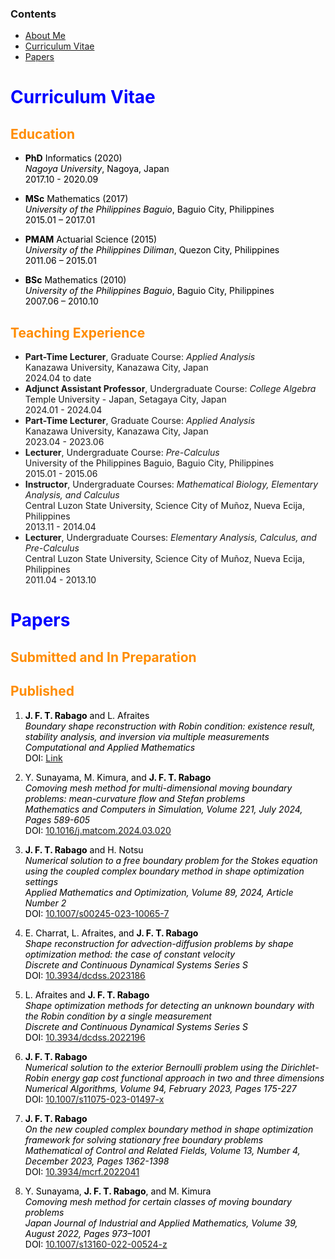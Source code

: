 <style>
H1{color:Blue !important;}
H2{color:DarkOrange !important;}
p{color:Black !important;}
</style>

### Contents
* <a href="aboutme.html" title="About Me">About Me</a>
* [Curriculum Vitae](#curriculum-vitae)
* [Papers](#papers)

# Curriculum Vitae

## Education
- **PhD** Informatics (2020) <br /> 
*Nagoya University*, Nagoya, Japan <br /> 
2017.10 - 2020.09
  
- **MSc** Mathematics (2017) <br /> 
*University of the Philippines Baguio*, Baguio City, Philippines <br /> 
2015.01 – 2017.01

- **PMAM** Actuarial Science (2015) <br /> 
*University of the Philippines Diliman*, Quezon City, Philippines <br /> 
2011.06 – 2015.01

- **BSc** Mathematics (2010) <br /> 
*University of the Philippines Baguio*, Baguio City, Philippines <br /> 
2007.06 – 2010.10


## Teaching Experience
- **Part-Time Lecturer**, Graduate Course: *Applied Analysis* <br />
  Kanazawa University, Kanazawa City, Japan  <br />
  2024.04 to date
- **Adjunct Assistant Professor**, Undergraduate Course: *College Algebra* <br />
  Temple University - Japan, Setagaya City, Japan <br />
  2024.01 - 2024.04
- **Part-Time Lecturer**, Graduate Course: *Applied Analysis* <br />
  Kanazawa University, Kanazawa City, Japan <br />
  2023.04 - 2023.06
- **Lecturer**, Undergraduate Course: *Pre-Calculus* <br />
  University of the Philippines Baguio, Baguio City, Philippines <br />
  2015.01 - 2015.06
- **Instructor**, Undergraduate Courses: *Mathematical Biology, Elementary Analysis, and Calculus*  <br />
  Central Luzon State University, Science City of Muñoz, Nueva Ecija, Philippines  <br />
  2013.11 - 2014.04
- **Lecturer**, Undergraduate Courses: *Elementary Analysis, Calculus, and Pre-Calculus*  <br />
  Central Luzon State University, Science City of Muñoz, Nueva Ecija, Philippines  <br />
  2011.04 - 2013.10


# Papers
## Submitted and In Preparation

## Published
1. **J. F. T. Rabago** and L. Afraites  
   *Boundary shape reconstruction with Robin condition: existence result, stability analysis, and inversion via multiple measurements*  
   *Computational and Applied Mathematics*  
   DOI: [Link]( )

2. Y. Sunayama, M. Kimura, and **J. F. T. Rabago**  
   *Comoving mesh method for multi-dimensional moving boundary problems: mean-curvature flow and Stefan problems*  
   *Mathematics and Computers in Simulation, Volume 221, July 2024, Pages 589-605*  
   DOI: [10.1016/j.matcom.2024.03.020](https://doi.org/10.1016/j.matcom.2024.03.020)

3. **J. F. T. Rabago** and H. Notsu  
   *Numerical solution to a free boundary problem for the Stokes equation using the coupled complex boundary method in shape optimization settings*  
   *Applied Mathematics and Optimization, Volume 89, 2024, Article Number 2*  
   DOI: [10.1007/s00245-023-10065-7](https://doi.org/10.1007/s00245-023-10065-7)

4. E. Charrat, L. Afraites, and **J. F. T. Rabago**  
   *Shape reconstruction for advection-diffusion problems by shape optimization method: the case of constant velocity*  
   *Discrete and Continuous Dynamical Systems Series S*  
   DOI: [10.3934/dcdss.2023186](https://doi.org/10.3934/dcdss.2023186)

5. L. Afraites and **J. F. T. Rabago**  
   *Shape optimization methods for detecting an unknown boundary with the Robin condition by a single measurement*  
   *Discrete and Continuous Dynamical Systems Series S*  
   DOI: [10.3934/dcdss.2022196](https://doi.org/10.3934/dcdss.2022196)

6. **J. F. T. Rabago**  
   *Numerical solution to the exterior Bernoulli problem using the Dirichlet-Robin energy gap cost functional approach in two and three dimensions*  
   *Numerical Algorithms, Volume 94, February 2023, Pages 175-227*  
   DOI: [10.1007/s11075-023-01497-x](https://doi.org/10.1007/s11075-023-01497-x)

7. **J. F. T. Rabago**  
   *On the new coupled complex boundary method in shape optimization framework for solving stationary free boundary problems*  
   *Mathematical of Control and Related Fields, Volume 13, Number 4, December 2023, Pages 1362-1398*  
   DOI: [10.3934/mcrf.2022041](https://doi.org/10.3934/mcrf.2022041)

8. Y. Sunayama, **J. F. T. Rabago**, and M. Kimura  
   *Comoving mesh method for certain classes of moving boundary problems*  
   *Japan Journal of Industrial and Applied Mathematics, Volume 39, August 2022, Pages 973–1001*  
   DOI: [10.1007/s13160-022-00524-z](https://doi.org/10.1007/s13160-022-00524-z)

    
